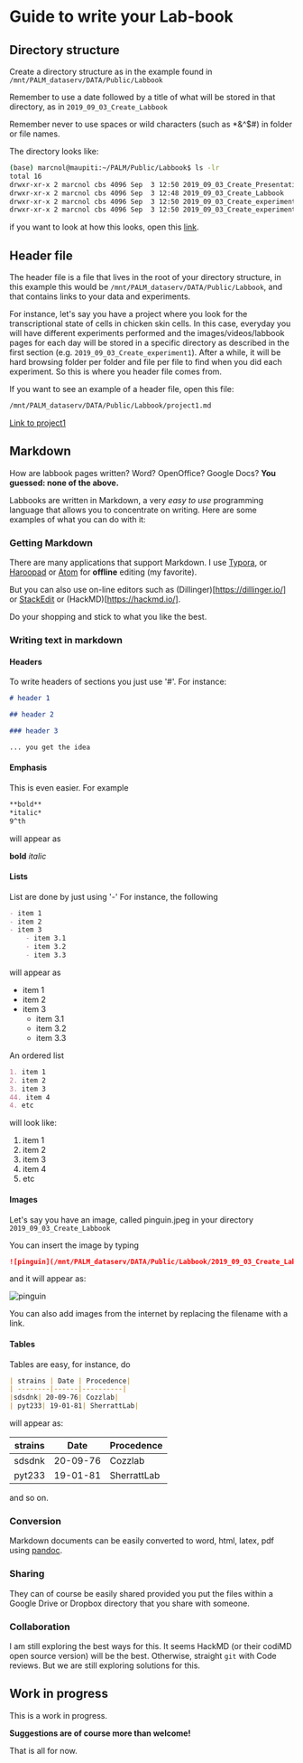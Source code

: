 # Guide to write your Lab-book

## Directory structure

Create a directory structure as in the example found in ```/mnt/PALM_dataserv/DATA/Public/Labbook```

Remember to use a date followed by a title of what will be stored in that directory, as in ```2019_09_03_Create_Labbook```

Remember never to use spaces or wild characters (such as *&^$#) in folder or file names.

The directory looks like:

```sh
(base) marcnol@maupiti:~/PALM/Public/Labbook$ ls -lr
total 16
drwxr-xr-x 2 marcnol cbs 4096 Sep  3 12:50 2019_09_03_Create_Presentation_Group_meeting
drwxr-xr-x 2 marcnol cbs 4096 Sep  3 12:48 2019_09_03_Create_Labbook
drwxr-xr-x 2 marcnol cbs 4096 Sep  3 12:50 2019_09_03_Create_experiment2
drwxr-xr-x 2 marcnol cbs 4096 Sep  3 12:50 2019_09_03_Create_experiment1
```

if you want to look at how this looks, open this [link](./).

## Header file

The header file is a file that lives in the root of your directory structure, in this example this would be ```/mnt/PALM_dataserv/DATA/Public/Labbook```, and that contains links to your data and experiments.

For instance, let's say you have a project where you look for the transcriptional state of cells in chicken skin cells. In this case, everyday you will have different experiments performed and the images/videos/labbook pages for each day will be stored in a specific directory as described in the first section (e.g. ```2019_09_03_Create_experiment1```). After a while, it will be hard browsing folder per folder and file per file to find when you did each experiment. So this is where you header file comes from.

If you want to see an example of a header file, open this file:

```sh
/mnt/PALM_dataserv/DATA/Public/Labbook/project1.md
```

[Link to project1](/mnt/PALM_dataserv/DATA/Public/Labbook/project1.html)

## Markdown

How are labbook pages written? Word? OpenOffice? Google Docs? **You guessed: none of the above.**

Labbooks are written in Markdown, a very *easy to use* programming language that allows you to concentrate on writing. Here are some examples of what you can do with it:

### Getting Markdown

There are many applications that support Markdown. I use [Typora](https://www.typora.io/#linux), or [Haroopad](http://pad.haroopress.com/) or [Atom](https://atom.io/) for **offline** editing (my favorite).

But you can also use on-line editors such as (Dillinger)[https://dillinger.io/] or [StackEdit](https://stackedit.io/app#) or (HackMD)[https://hackmd.io/].

Do your shopping and stick to what you like the best.

### Writing text in markdown

#### Headers

To write headers of sections you just use '#'. For instance:

```markdown
# header 1

## header 2

### header 3

... you get the idea
```
#### Emphasis

This is even easier. For example

```markdown
**bold**
*italic*
9^th
```
will appear as

**bold**
*italic*

#### Lists

List are done by just using '-' For instance, the following

``` markdown
- item 1
- item 2
- item 3
	- item 3.1
	- item 3.2
	- item 3.3
```
will appear as

- item 1
- item 2
- item 3
	- item 3.1
	- item 3.2
	- item 3.3

An ordered list

```markdown
1. item 1
2. item 2 
3. item 3
44. item 4
4. etc
```

 will look like:

1. item 1
2. item 2 
3. item 3
4. item 4
5. etc



#### Images

Let's say you have an image, called pinguin.jpeg in your directory ```2019_09_03_Create_Labbook```

You can insert the image by typing

```markdown
![pinguin](/mnt/PALM_dataserv/DATA/Public/Labbook/2019_09_03_Create_Labbook/pinguin.jpeg)
```

and it will appear as:

![pinguin](/mnt/PALM_dataserv/DATA/Public/Labbook/2019_09_03_Create_Labbook/pinguin.jpeg)

You can also add images from the internet by replacing the filename with a link.

#### Tables

Tables are easy, for instance, do

```markdown
| strains | Date | Procedence|
| --------|------|----------|
|sdsdnk| 20-09-76| Cozzlab|
| pyt233| 19-01-81| SherrattLab|
```

will appear as:

| strains | Date | Procedence|
| --------|------|----------|
|sdsdnk| 20-09-76| Cozzlab|
| pyt233| 19-01-81| SherrattLab|

and so on.


### Conversion

Markdown documents can be easily converted to word, html, latex, pdf using [pandoc](https://pandoc.org/MANUAL.html).

### Sharing

They can of course be easily shared provided you put the files within a Google Drive or Dropbox directory that you share with someone.

### Collaboration

I am still exploring the best ways for this. It seems HackMD (or their codiMD open source version) will be the best. Otherwise, straight ```git``` with Code reviews. But we are still exploring solutions for this.


## Work in progress

This is a work in progress.

**Suggestions are of course more than welcome!**

That is all for now.
